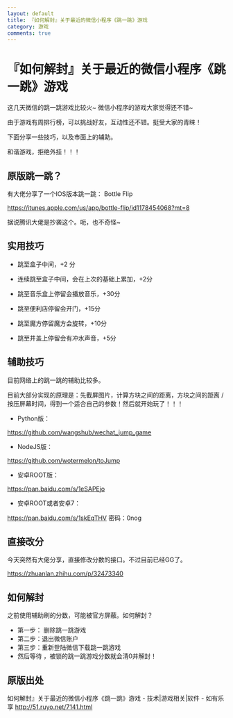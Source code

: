 ```yaml
---
layout: default
title: 『如何解封』关于最近的微信小程序《跳一跳》游戏
category: 游戏
comments: true
---
```


# 『如何解封』关于最近的微信小程序《跳一跳》游戏
这几天微信的跳一跳游戏比较火~    微信小程序的游戏大家觉得还不错~

由于游戏有周排行榜，可以挑战好友，互动性还不错。挺受大家的青睐！

下面分享一些技巧，以及市面上的辅助。

和谐游戏，拒绝外挂！！！



## 原版跳一跳？
有大佬分享了一个IOS版本跳一跳： Bottle Flip

https://itunes.apple.com/us/app/bottle-flip/id1178454068?mt=8

据说腾讯大佬是抄袭这个。呃，也不奇怪~

 

## 实用技巧
* 跳至盒子中间，+2 分

* 连续跳至盒子中间，会在上次的基础上累加，+2分

* 跳至音乐盒上停留会播放音乐，+30分

* 跳至便利店停留会开门，+15分

* 跳至魔方停留魔方会旋转，+10分

* 跳至井盖上停留会有冲水声音，+5分

 

## 辅助技巧
目前网络上的跳一跳的辅助比较多。

目前大部分实现的原理是：先截屏图片，计算方块之间的距离，方块之间的距离 / 按压屏幕时间，得到一个适合自己的参数！然后就开始玩了！！！

 

* Python版：

https://github.com/wangshub/wechat_jump_game

 

* NodeJS版：

https://github.com/wotermelon/toJump

 

* 安卓ROOT版：

https://pan.baidu.com/s/1eSAPEjo

 

 

* 安卓ROOT或者安卓7：

https://pan.baidu.com/s/1skEqTHV 密码：0nog

## 直接改分
今天突然有大佬分享，直接修改分数的接口。不过目前已经GG了。

https://zhuanlan.zhihu.com/p/32473340

 

 

## 如何解封
之前使用辅助刷的分数，可能被官方屏蔽。如何解封？

* 第一步： 删除跳一跳游戏
* 第二步：退出微信账户
* 第三步：重新登陆微信下载跳一跳游戏
* 然后等待 ，被锁的跳一跳游戏分数就会清0并解封！

 
## 原版出处 
如何解封』关于最近的微信小程序《跳一跳》游戏 - 技术|游戏相关|软件 - 如有乐享
http://51.ruyo.net/7141.html








